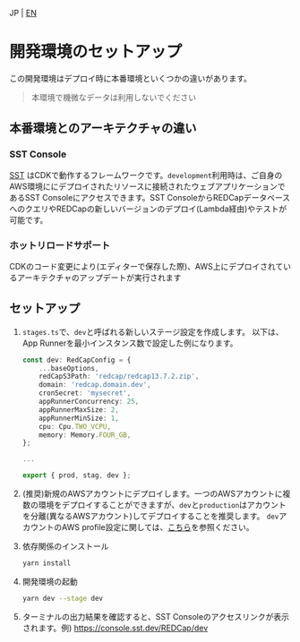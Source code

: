JP | [EN](../en/devenv.md)

# 開発環境のセットアップ

この開発環境はデプロイ時に本番環境といくつかの違いがあります。

> 本環境で機微なデータは利用しないでください

## 本番環境とのアーキテクチャの違い

### SST Console

[SST](https://docs.sst.dev/learn) はCDKで動作するフレームワークです。`development`利用時は、ご自身のAWS環境ににデプロイされたリソースに接続されたウェブアプリケーションであるSST Consoleにアクセスできます。SST ConsoleからREDCapデータベースへのクエリやREDCapの新しいバージョンのデプロイ(Lambda経由)やテストが可能です。

### ホットリロードサポート

CDKのコード変更により(エディターで保存した際)、AWS上にデプロイされているアーキテクチャのアップデートが実行されます

## セットアップ

1. `stages.ts`で、`dev`と呼ばれる新しいステージ設定を作成します。 以下は、App Runnerを最小インスタンス数で設定した例になります。

   ```ts
   const dev: RedCapConfig = {
       ...baseOptions,
       redCapS3Path: 'redcap/redcap13.7.2.zip',
       domain: 'redcap.domain.dev',
       cronSecret: 'mysecret',
       appRunnerConcurrency: 25,
       appRunnerMaxSize: 2,
       appRunnerMinSize: 1,
       cpu: Cpu.TWO_VCPU,
       memory: Memory.FOUR_GB,
   };

   ...

   export { prod, stag, dev };
   ```

2. (推奨)新規のAWSアカウントにデプロイします。一つのAWSアカウントに複数の環境をデプロイすることができますが、`dev`と`production`はアカウントを分離(異なるAWSアカウント)してデプロイすることを推奨します。 `dev`アカウントのAWS profile設定に関しては、[こちら](https://docs.aws.amazon.com/cli/latest/userguide/cli-configure-files.html)を参照ください。
3. 依存関係のインストール

   ```sh
   yarn install
   ```

4. 開発環境の起動

   ```sh
   yarn dev --stage dev
   ```

5. ターミナルの出力結果を確認すると、SST Consoleのアクセスリンクが表示されます。例) <https://console.sst.dev/REDCap/dev>
